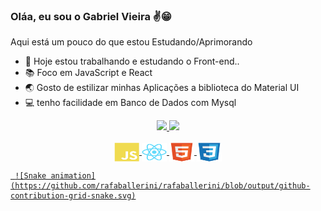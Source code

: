 ### Oláa, eu sou o Gabriel Vieira ✌😁


   Aqui está um pouco do que estou Estudando/Aprimorando 

- 🔭 Hoje estou trabalhando e estudando o Front-end..
- 📚 Foco em JavaScript e React 
- 🌏 Gosto de estilizar minhas Aplicações a biblioteca do Material UI
- 💻 tenho facilidade em Banco de Dados com Mysql 

<div align="center">
  <a href="https://github.com/GabrielVRM">
  <img height="180em" src="https://github-readme-stats.vercel.app/api?username=GabrielVRM&show_icons=true&theme=dracula&include_all_commits=true&count_private=true"/>
  <img height="180em" src="https://github-readme-stats.vercel.app/api/top-langs/?username=GabrielVRM&layout=compact&langs_count=7&theme=dracula"/>
</div>
<div style="display: inline_block" align="center"><br>
  <img align="center" alt="Rafa-Js" height="30" width="40" src="https://raw.githubusercontent.com/devicons/devicon/master/icons/javascript/javascript-plain.svg">
  <img align="center" alt="Rafa-React" height="30" width="40" src="https://raw.githubusercontent.com/devicons/devicon/master/icons/react/react-original.svg">
  <img align="center" alt="Rafa-HTML" height="30" width="40" src="https://raw.githubusercontent.com/devicons/devicon/master/icons/html5/html5-original.svg">
  <img align="center" alt="Rafa-CSS" height="30" width="40" src="https://raw.githubusercontent.com/devicons/devicon/master/icons/css3/css3-original.svg">
</div>

     ![Snake animation](https://github.com/rafaballerini/rafaballerini/blob/output/github-contribution-grid-snake.svg)

